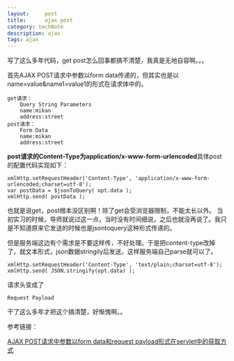 ```yaml
---
layout:     post
title:      ajax post
category: techNote
description: ajax
tags: ajax
---
```


写了这么多年代码，get post怎么回事都搞不清楚，我真是无地自容啊。。。

首先AJAX POST请求中参数以form data传递的，但其实也是以name=value&name1=value1的形式在请求体中的。
    
    get请求：
        Query String Parameters  
        name:mikan  
        address:street 
    post请求：
        Form Data  
        name:mikan  
        address:street  

**post请求的Content-Type为application/x-www-form-urlencoded**具体post的配置代码实现如下：

    xmlHttp.setRequestHeader('Content-Type', 'application/x-www-form-urlencoded;charset=utf-8');
    var postData = $jsonToQuery( opt.data );
    xmlHttp.send( postData );

也就是说get，post根本没区别啊！除了get会受浏览器限制，不能太长以外。
当初实习的时候，导师就说过这一点，当时没有时间细说，之后也就没再说了。我只是不知道原来它发送的时候也是jsontoquery这种形式传递的。

但是服务端这边有个需求是不要这样传，不好处理。于是把content-type改掉了，就文本形式，json数据stringily后发送，这样服务端自己parse就可以了。
    
    xmlHttp.setRequestHeader('Content-Type', 'text/plain;charset=utf-8');
    xmlHttp.send( JSON.stringify(opt.data) );

请求头变成了

    Request Payload

干了这么多年才把这个搞清楚，好惭愧啊。。



参考链接：

[ AJAX POST请求中参数以form data和request payload形式在servlet中的获取方式](http://blog.csdn.net/mhmyqn/article/details/25561535)